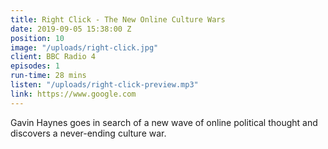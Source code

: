 ```yaml
---
title: Right Click - The New Online Culture Wars
date: 2019-09-05 15:38:00 Z
position: 10
image: "/uploads/right-click.jpg"
client: BBC Radio 4
episodes: 1
run-time: 28 mins
listen: "/uploads/right-click-preview.mp3"
link: https://www.google.com
---
```


Gavin Haynes goes in search of a new wave of online political thought and discovers a never-ending culture war.